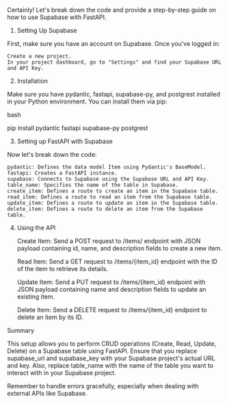 Certainly! Let's break down the code and provide a step-by-step guide on how to use Supabase with FastAPI.
1. Setting Up Supabase

First, make sure you have an account on Supabase. Once you've logged in:

    Create a new project.
    In your project dashboard, go to "Settings" and find your Supabase URL and API Key.

2. Installation

Make sure you have pydantic, fastapi, supabase-py, and postgrest installed in your Python environment. You can install them via pip:

bash

pip install pydantic fastapi supabase-py postgrest

3. Setting up FastAPI with Supabase

Now let's break down the code:

    pydantic: Defines the data model Item using Pydantic's BaseModel.
    fastapi: Creates a FastAPI instance.
    supabase: Connects to Supabase using the Supabase URL and API Key.
    table_name: Specifies the name of the table in Supabase.
    create_item: Defines a route to create an item in the Supabase table.
    read_item: Defines a route to read an item from the Supabase table.
    update_item: Defines a route to update an item in the Supabase table.
    delete_item: Defines a route to delete an item from the Supabase table.

4. Using the API

    Create Item: Send a POST request to /items/ endpoint with JSON payload containing id, name, and description fields to create a new item.

    Read Item: Send a GET request to /items/{item_id} endpoint with the ID of the item to retrieve its details.

    Update Item: Send a PUT request to /items/{item_id} endpoint with JSON payload containing name and description fields to update an existing item.

    Delete Item: Send a DELETE request to /items/{item_id} endpoint to delete an item by its ID.

Summary

This setup allows you to perform CRUD operations (Create, Read, Update, Delete) on a Supabase table using FastAPI. Ensure that you replace supabase_url and supabase_key with your Supabase project's actual URL and key. Also, replace table_name with the name of the table you want to interact with in your Supabase project.

Remember to handle errors gracefully, especially when dealing with external APIs like Supabase.
